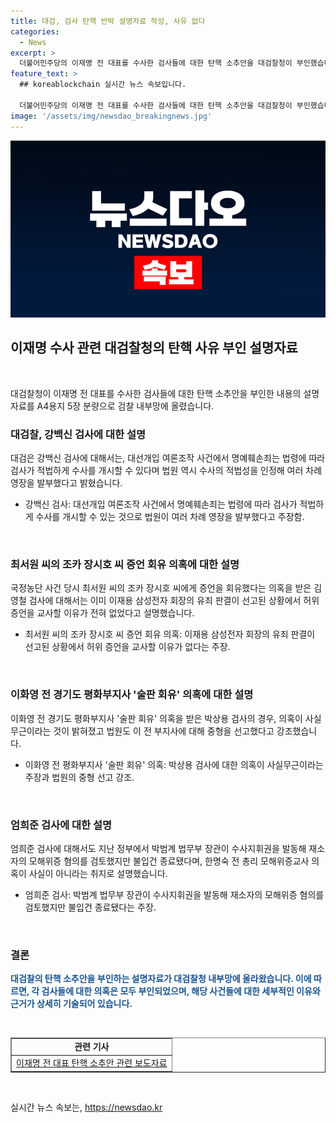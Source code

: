 ```yaml
---
title: 대검, 검사 탄핵 반박 설명자료 작성, 사유 없다
categories:
  - News
excerpt: >
  더불어민주당의 이재명 전 대표를 수사한 검사들에 대한 탄핵 소추안을 대검찰청이 부인했습니다. 대검은 A4용지 5장 분량의 자료를 통해, 강백신 검사, 김영철 검사, 박상용 검사, 엄희준 검사에 대한 의혹을 일일이 반박했습니다. 이에 대한 자세한 내용은 YTN에서 확인할 수 있습니다.
feature_text: >
  ## koreablockchain 실시간 뉴스 속보입니다.

  더불어민주당의 이재명 전 대표를 수사한 검사들에 대한 탄핵 소추안을 대검찰청이 부인했습니다. 대검은 A4용지 5장 분량의 자료를 통해, 강백신 검사, 김영철 검사, 박상용 검사, 엄희준 검사에 대한 의혹을 일일이 반박했습니다. 이에 대한 자세한 내용은 YTN에서 확인할 수 있습니다.
image: '/assets/img/newsdao_breakingnews.jpg'
---
```


<p><img src="/assets/img/newsdao_breakingnews.jpg" alt="koreablockchain 속보" /></p>

<h2 data-ke-size="size26">이재명 수사 관련 대검찰청의 탄핵 사유 부인 설명자료</h2>

<p data-ke-size="size16">&nbsp;</p>

<p>대검찰청이 이재명 전 대표를 수사한 검사들에 대한 탄핵 소추안을 부인한 내용의 설명자료를 A4용지 5장 분량으로 검찰 내부망에 올렸습니다.</p>

<h3>대검찰, 강백신 검사에 대한 설명</h3>

<p data-ke-size="size16">대검은 강백신 검사에 대해서는, 대선개입 여론조작 사건에서 명예훼손죄는 법령에 따라 검사가 적법하게 수사를 개시할 수 있다며 법원 역시 수사의 적법성을 인정해 여러 차례 영장을 발부했다고 밝혔습니다.</p>

<ul>
  <li>강백신 검사: 대선개입 여론조작 사건에서 명예훼손죄는 법령에 따라 검사가 적법하게 수사를 개시할 수 있는 것으로 법원이 여러 차례 영장을 발부했다고 주장함.</li>
</ul>

<p data-ke-size="size16">&nbsp;</p>

<h3>최서원 씨의 조카 장시호 씨 증언 회유 의혹에 대한 설명</h3>

<p data-ke-size="size16">국정농단 사건 당시 최서원 씨의 조카 장시호 씨에게 증언을 회유했다는 의혹을 받은 김영철 검사에 대해서는 이미 이재용 삼성전자 회장의 유죄 판결이 선고된 상황에서 허위 증언을 교사할 이유가 전혀 없었다고 설명했습니다.</p>

<ul>
  <li>최서원 씨의 조카 장시호 씨 증언 회유 의혹: 이재용 삼성전자 회장의 유죄 판결이 선고된 상황에서 허위 증언을 교사할 이유가 없다는 주장.</li>
</ul>

<p data-ke-size="size16">&nbsp;</p>

<h3>이화영 전 경기도 평화부지사 '술판 회유' 의혹에 대한 설명</h3>

<p data-ke-size="size16">이화영 전 경기도 평화부지사 '술판 회유' 의혹을 받은 박상용 검사의 경우, 의혹이 사실무근이라는 것이 밝혀졌고 법원도 이 전 부지사에 대해 중형을 선고했다고 강조했습니다.</p>

<ul>
  <li>이화영 전 평화부지사 '술판 회유' 의혹: 박상용 검사에 대한 의혹이 사실무근이라는 주장과 법원의 중형 선고 강조.</li>
</ul>

<p data-ke-size="size16">&nbsp;</p>

<h3>엄희준 검사에 대한 설명</h3>

<p data-ke-size="size16">엄희준 검사에 대해서도 지난 정부에서 박범계 법무부 장관이 수사지휘권을 발동해 재소자의 모해위증 혐의를 검토했지만 불입건 종료됐다며, 한명숙 전 총리 모해위증교사 의혹이 사실이 아니라는 취지로 설명했습니다.</p>

<ul>
  <li>엄희준 검사: 박범계 법무부 장관이 수사지휘권을 발동해 재소자의 모해위증 혐의를 검토했지만 불입건 종료됐다는 주장.</li>
</ul>

<p data-ke-size="size16">&nbsp;</p>

<h3>결론</h3>

<p data-ke-size="size16"><b><span style="color: #1a5490;">대검찰의 탄핵 소추안을 부인하는 설명자료가 대검찰청 내부망에 올라왔습니다. 이에 따르면, 각 검사들에 대한 의혹은 모두 부인되었으며, 해당 사건들에 대한 세부적인 이유와 근거가 상세히 기술되어 있습니다.</span></b></p>

<p data-ke-size="size16">&nbsp;</p>

<table style="width: 100%;" border="1">
  <tbody>
    <tr>
      <td style="text-align: center; height: 17px;"><b>관련 기사</b></td>
    </tr>
    <tr>
      <td style="text-align: center; height: 17px;"><a href="https://www.examplelink.com">이재명 전 대표 탄핵 소추안 관련 보도자료</a></td>
    </tr>
  </tbody>
</table>

<p data-ke-size="size16">&nbsp;</p>
실시간 뉴스 속보는, <a href="https://newsdao.kr" rel="dofollow">https://newsdao.kr</a>


